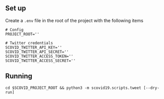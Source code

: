 ## Set up

Create a `.env` file in the root of the project with the following items
```
# Config
PROJECT_ROOT=''

# Twitter credentials
SCOVID_TWITTER_API_KEY=''
SCOVID_TWITTER_API_SECRET=''
SCOVID_TWITTER_ACCESS_TOKEN=''
SCOVID_TWITTER_ACCESS_SECRET=''
```

## Running
```
cd $SCOVID_PROJECT_ROOT && python3 -m scovid19.scripts.tweet [--dry-run]
```
